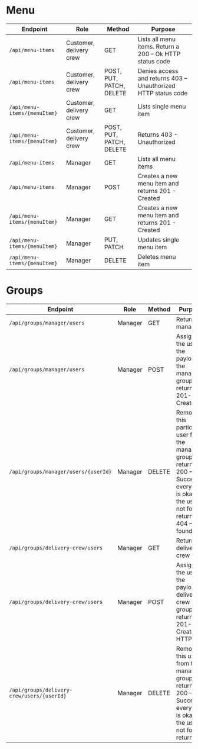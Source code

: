 # Menu
| Endpoint                   | Role                    | Method                   | Purpose                                                       |
|----------------------------|-------------------------|--------------------------|---------------------------------------------------------------|
| `/api/menu-items`            | Customer, delivery crew | GET                      | Lists all menu items. Return a 200 – Ok HTTP status code      |
| `/api/menu-items`            | Customer, delivery crew | POST, PUT, PATCH, DELETE | Denies access and returns 403 – Unauthorized HTTP status code |
| `/api/menu-items/{menuItem}` | Customer, delivery crew | GET                      | Lists single menu item                                        |
| `/api/menu-items/{menuItem}` | Customer, delivery crew | POST, PUT, PATCH, DELETE | Returns 403 - Unauthorized                                    |
| `/api/menu-items`            | Manager                 | GET                      | Lists all menu items                                          |
| `/api/menu-items`            | Manager                 | POST                     | Creates a new menu item and returns 201 - Created             |
| `/api/menu-items/{menuItem}` | Manager                 | GET                      | Creates a new menu item and returns 201 - Created             |
| `/api/menu-items/{menuItem}` | Manager                 | PUT, PATCH               | Updates single menu item                                      |
| `/api/menu-items/{menuItem}` | Manager                 | DELETE                   | Deletes menu item                                             |

# Groups

| Endpoint                                 | Role    | Method | Purpose                                                                                                                                                |                 |
|------------------------------------------|---------|--------|--------------------------------------------------------------------------------------------------------------------------------------------------------|-----------------|
| `/api/groups/manager/users`                | Manager | GET    | Returns all managers                                                                                                                                   |                 |
| `/api/groups/manager/users`                | Manager | POST   | Assigns the user in the payload to the manager group and returns 201-Created                                                                           |                 |
| `/api/groups/manager/users/{userId}`       | Manager | DELETE | Removes this particular user from the manager group and returns 200 – Success if everything is okay. If the user is not found, returns 404 – Not found |                 |
| `/api/groups/delivery-crew/users`          | Manager | GET    | Returns all delivery crew                                                                                                                              |                 |
| `/api/groups/delivery-crew/users`          | Manager | POST   | Assigns the user in the payload to delivery crew group and returns 201-Created HTTP                                                                    |                 |
| `/api/groups/delivery-crew/users/{userId}` | Manager | DELETE | Removes this user from the manager group and returns 200 – Success if everything is okay. If the user is not found, returns                            | 404 – Not found |